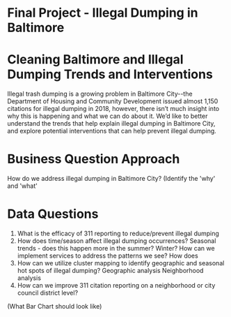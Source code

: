 # Final Project - Illegal Dumping in Baltimore

# Cleaning Baltimore and Illegal Dumping Trends and Interventions
Illegal trash dumping is a growing problem in Baltimore City--the Department of Housing and Community Development issued almost 1,150 citations for illegal dumping in 2018, however, there isn’t much insight into why this is happening and what we can do about it. We’d like to better understand the trends that help explain illegal dumping in Baltimore City, and explore potential interventions that can help prevent illegal dumping.

# Business Question Approach
How do we address illegal dumping in Baltimore City? (Identify the 'why' and 'what'

# Data Questions
1) What is the efficacy of 311 reporting to reduce/prevent illegal dumping 
2) How does time/season affect illegal dumping occurrences?
     Seasonal trends - does this happen more in the summer? Winter? How can we implement services to address the patterns we see? How does 
3) How can we utilize cluster mapping to identify geographic and seasonal hot spots of illegal dumping?
     Geographic analysis
     Neighborhood analysis
4) How can we improve 311 citation reporting on a neighborhood or city council district level?

(What Bar Chart should look like) 
